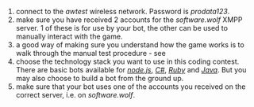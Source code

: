1. connect to the *awtest* wireless network. Password is *prodata123*.
1. make sure you have received 2 accounts for the *software.wolf* XMPP server. 1 of these is for use by your bot, the other can be used to manually interact with the game.
1. a good way of making sure you understand how the game works is to walk through the manual test procedure - see
1. choose the technology stack you want to use in this coding contest. 
   There are basic bots available for [*node.js*](https://github.com/JohanPeeters/softwarewolves-nodejs-player), [*C#*](https://github.com/supernelis/softwarewolves-dotnet-player), [*Ruby*](https://github.com/rwestgeest/sww) and [*Java*](https://github.com/supernelis/softwarewolves-java-player).
   But you may also choose to build a bot from the ground up.
1. make sure that your bot uses one of the accounts you received on the correct server, i.e. on *software.wolf*.
